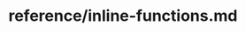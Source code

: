 ---
title: reference/inline-functions.md
showAuthorInfo: false
redirect_path: https://kotlinlang.org/docs/inline-functions.html
---